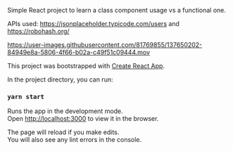 Simple React project to learn a class component usage vs a functional one.


APIs used: https://jsonplaceholder.typicode.com/users and https://robohash.org/

https://user-images.githubusercontent.com/81769855/137650202-84949e8a-5806-4f66-b02a-c49f51c09444.mov



This project was bootstrapped with [Create React App](https://github.com/facebook/create-react-app).



In the project directory, you can run:

### `yarn start`

Runs the app in the development mode.\
Open [http://localhost:3000](http://localhost:3000) to view it in the browser.

The page will reload if you make edits.\
You will also see any lint errors in the console.

